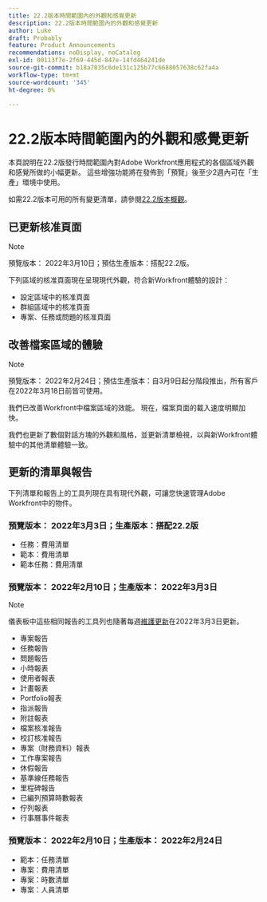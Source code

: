 ```yaml
---
title: 22.2版本時間範圍內的外觀和感覺更新
description: 22.2版本時間範圍內的外觀和感覺更新
author: Luke
draft: Probably
feature: Product Announcements
recommendations: noDisplay, noCatalog
exl-id: 00113f7e-2f69-445d-847e-14fd464241de
source-git-commit: b18a7835c6de131c125b77c6688057638c62fa4a
workflow-type: tm+mt
source-wordcount: '345'
ht-degree: 0%

---
```


# 22.2版本時間範圍內的外觀和感覺更新

本頁說明在22.2版發行時間範圍內對Adobe Workfront應用程式的各個區域外觀和感覺所做的小幅更新。 這些增強功能將在發佈到「預覽」後至少2週內可在「生產」環境中使用。

如需22.2版本可用的所有變更清單，請參閱[22.2版本概觀](../../../product-announcements/product-releases/22.2-release-activity/22-2-release-overview.md)。

## 已更新核准頁面

>[!NOTE]
>
>預覽版本： 2022年3月10日；預估生產版本：搭配22.2版。

下列區域的核准頁面現在呈現現代外觀，符合新Workfront體驗的設計：

* 設定區域中的核准頁面
* 群組區域中的核准頁面
* 專案、任務或問題的核准頁面

## 改善檔案區域的體驗

>[!NOTE]
>
>預覽版本： 2022年2月24日；預估生產版本：自3月9日起分階段推出，所有客戶在2022年3月18日前皆可使用。

我們已改善Workfront中檔案區域的效能。 現在，檔案頁面的載入速度明顯加快。

我們也更新了數個對話方塊的外觀和風格，並更新清單檢視，以與新Workfront體驗中的其他清單體驗一致。

## 更新的清單與報告

下列清單和報告上的工具列現在具有現代外觀，可讓您快速管理Adobe Workfront中的物件。

### 預覽版本： 2022年3月3日；生產版本：搭配22.2版

* 任務：費用清單
* 範本：費用清單
* 範本任務：費用清單

### 預覽版本： 2022年2月10日；生產版本： 2022年3月3日

>[!NOTE]
>
>儀表板中這些相同報告的工具列也隨著每週[維護更新](https://experienceleague.adobe.com/zh-hant/docs/workfront-known-issues/releases/current-updates)在2022年3月3日更新。

* 專案報告
* 任務報告
* 問題報告
* 小時報表
* 使用者報表
* 計畫報表
* Portfolio報表
* 指派報告
* 附註報表
* 檔案核准報告
* 校訂核准報告
* 專案（財務資料）報表
* 工作專案報告
* 休假報告
* 基準線任務報告
* 里程碑報告
* 已編列預算時數報表
* 佇列報表
* 行事曆事件報表

### 預覽版本： 2022年2月10日；生產版本： 2022年2月24日

* 範本：任務清單
* 專案：費用清單
* 專案：時數清單
* 專案：人員清單

 
